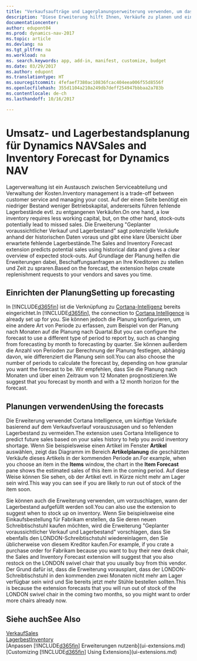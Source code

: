 ```yaml
---
title: "Verkaufsaufträge und Lagerplanungserweiterung verwenden, um das Lager zu verwalten"
description: "Diese Erweiterung hilft Ihnen, Verkäufe zu planen und eine klare Übersicht über erwartete fehlende Lagerbestände zu erhalten und hilft Ihnen sogar dabei, Lagerauffüllungsanfragen an Verkäufer zu stellen."
documentationcenter: 
author: edupont04
ms.prod: dynamics-nav-2017
ms.topic: article
ms.devlang: na
ms.tgt_pltfrm: na
ms.workload: na
ms. search.keywords: app, add-in, manifest, customize, budget
ms.date: 03/29/2017
ms.author: edupont
ms.translationtype: HT
ms.sourcegitcommit: 4fefaef7380ac10836fcac404eea006f55d8556f
ms.openlocfilehash: 355d1104a210a249db7deff254947bbbaa2a783b
ms.contentlocale: de-ch
ms.lasthandoff: 10/16/2017

---
```

# <a name="sales-and-inventory-forecast-for-dynamics-nav"></a><span data-ttu-id="f5071-103">Umsatz- und Lagerbestandsplanung für Dynamics NAV</span><span class="sxs-lookup"><span data-stu-id="f5071-103">Sales and Inventory Forecast for Dynamics NAV</span></span>
<span data-ttu-id="f5071-104">Lagerverwaltung ist ein Austausch zwischen Serviceabteilung und Verwaltung der Kosten.</span><span class="sxs-lookup"><span data-stu-id="f5071-104">Inventory management is a trade-off between customer service and managing your cost.</span></span> <span data-ttu-id="f5071-105">Auf der einen Seite benötigt ein niedriger Bestand weniger Betriebskapital, andererseits führen fehlende Lagerbestände evtl. zu entgangenen Verkäufen.</span><span class="sxs-lookup"><span data-stu-id="f5071-105">On one hand, a low inventory requires less working capital, but, on the other hand, stock-outs potentially lead to missed sales.</span></span> <span data-ttu-id="f5071-106">Die Erweiterung "Geplanter voraussichtlicher Verkauf und Lagerbestand" sagt potenzielle Verkäufe anhand der historischen Daten voraus und gibt eine klare Übersicht über erwartete fehlende Lagerbestände.</span><span class="sxs-lookup"><span data-stu-id="f5071-106">The Sales and Inventory Forecast extension predicts potential sales using historical data and gives a clear overview of expected stock-outs.</span></span> <span data-ttu-id="f5071-107">Auf Grundlage der Planung helfen die Erweiterungen dabei, Beschaffungsanfragen an Ihre Kreditoren zu stellen und Zeit zu spraren.</span><span class="sxs-lookup"><span data-stu-id="f5071-107">Based on the forecast, the extension helps create replenishment requests to your vendors and saves you time.</span></span>  

## <a name="setting-up-forecasting"></a><span data-ttu-id="f5071-108">Einrichten der Planung</span><span class="sxs-lookup"><span data-stu-id="f5071-108">Setting up forecasting</span></span>
<span data-ttu-id="f5071-109">In [!INCLUDE[d365fin](includes/d365fin_md.md)] ist die Verknüpfung zu [Cortana-Intelligenz](https://www.microsoft.com/en-us/cloud-platform/what-is-cortana-intelligence-suite) bereits eingerichtet.</span><span class="sxs-lookup"><span data-stu-id="f5071-109">In [!INCLUDE[d365fin](includes/d365fin_md.md)], the connection to [Cortana Intelligence](https://www.microsoft.com/en-us/cloud-platform/what-is-cortana-intelligence-suite) is already set up for you.</span></span> <span data-ttu-id="f5071-110">Sie können jedoch die Planung konfigurieren, um eine andere Art von Periode zu erfassen, zum Beispiel von der Planung nach Monaten auf die Planung nach Quartal.</span><span class="sxs-lookup"><span data-stu-id="f5071-110">But you can configure the forecast to use a different type of period to report by, such as changing from forecasting by month to forecasting by quarter.</span></span> <span data-ttu-id="f5071-111">Sie können außerdem die Anzahl von Perioden zur Berechnung der Planung festlegen, abhängig davon, wie differenziert die Planung sein soll.</span><span class="sxs-lookup"><span data-stu-id="f5071-111">You can also choose the number of periods to calculate the forecast by, depending on how granular you want the forecast to be.</span></span> <span data-ttu-id="f5071-112">Wir empfehlen, dass Sie die Planung nach Monaten und über einen Zeitraum von 12 Monaten prognostizieren.</span><span class="sxs-lookup"><span data-stu-id="f5071-112">We suggest that you forecast by month and with a 12 month horizon for the forecast.</span></span>  

## <a name="using-the-forecasts"></a><span data-ttu-id="f5071-113">Planungen verwenden</span><span class="sxs-lookup"><span data-stu-id="f5071-113">Using the forecasts</span></span>
<span data-ttu-id="f5071-114">Die Erweiterung verwendet Cortana Intelligence, um künftige Verkäufe basierend auf dem Verkaufsverlauf vorauszusagen und so fehlenden Lagerbestand zu vermeiden.</span><span class="sxs-lookup"><span data-stu-id="f5071-114">The extension uses Cortana Intelligence to predict future sales based on your sales history to help you avoid inventory shortage.</span></span> <span data-ttu-id="f5071-115">Wenn Sie beispielsweise einen Artikel im Fenster **Artikel** auswählen, zeigt das Diagramm im Bereich **Artikelplanung** die geschätzten Verkäufe dieses Artikels in der kommenden Periode an.</span><span class="sxs-lookup"><span data-stu-id="f5071-115">For example, when you choose an item in the **Items** window, the chart in the **Item Forecast** pane shows the estimated sales of this item in the coming period.</span></span> <span data-ttu-id="f5071-116">Auf diese Weise können Sie sehen, ob der Artikel evtl. in Kürze nicht mehr am Lager sein wird.</span><span class="sxs-lookup"><span data-stu-id="f5071-116">This way you can see if you are likely to run out of stock of the item soon.</span></span>  

<span data-ttu-id="f5071-117">Sie können auch die Erweiterung verwenden, um vorzuschlagen, wann der Lagerbestand aufgefüllt werden soll.</span><span class="sxs-lookup"><span data-stu-id="f5071-117">You can also use the extension to suggest when to stock up on inventory.</span></span> <span data-ttu-id="f5071-118">Wenn Sie beispielsweise eine Einkaufsbestellung für Fabrikam erstellen, da Sie deren neuen Schreibtischstuhl kaufen möchten, wird die Erweiterung "Geplanter voraussichtlicher Verkauf und Lagerbestand" vorschlagen, dass Sie ebenfalls den LONDON-Schreibtischstuhl wiedereinlagern, den Sie üblicherweise von diesem Kreditor kaufen.</span><span class="sxs-lookup"><span data-stu-id="f5071-118">For example, if you crate a purchase order for Fabrikam because you want to buy their new desk chair, the Sales and Inventory Forecast extension will suggest that you also restock on the LONDON swivel chair that you usually buy from this vendor.</span></span> <span data-ttu-id="f5071-119">Der Grund dafür ist, dass die Erweiterung vorausplant, dass der LONDON-Schreibtischstuhl in den kommenden zwei Monaten nicht mehr am Lager verfügbar sein wird und Sie bereits jetzt mehr Stühle bestellen sollten.</span><span class="sxs-lookup"><span data-stu-id="f5071-119">This is because the extension forecasts that you will run out of stock of the LONDON swivel chair in the coming two months, so you might want to order more chairs already now.</span></span>  

## <a name="see-also"></a><span data-ttu-id="f5071-120">Siehe auch</span><span class="sxs-lookup"><span data-stu-id="f5071-120">See Also</span></span>
[<span data-ttu-id="f5071-121">Verkauf</span><span class="sxs-lookup"><span data-stu-id="f5071-121">Sales</span></span>](sales-manage-sales.md)  
[<span data-ttu-id="f5071-122">Lagerbest</span><span class="sxs-lookup"><span data-stu-id="f5071-122">Inventory</span></span>](inventory-manage-inventory.md)  
<span data-ttu-id="f5071-123">[Anpassen [!INCLUDE[d365fin](includes/d365fin_md.md)] Erweiterungen nutzenb](ui-extensions.md)</span><span class="sxs-lookup"><span data-stu-id="f5071-123">[Customizing [!INCLUDE[d365fin](includes/d365fin_md.md)] Using Extensions](ui-extensions.md)</span></span>  

